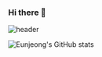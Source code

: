 ### Hi there 👋

![header](https://capsule-render.vercel.app/api?type=waving&color=0:C9D6FF,100:E2E2E2&height=200&section=header&text=GiJung's%20GitHub&desc=BackEnd%20Development%20Log&fontSize=60&fontAlignY=25&descAlign=62&descAlignY=48)

![Eunjeong's GitHub stats](https://github-readme-stats.vercel.app/api?username=GiJungPark&show_icons=true)

<!--
**GiJungPark/GiJungPark** is a ✨ _special_ ✨ repository because its `README.md` (this file) appears on your GitHub profile.

Here are some ideas to get you started:



- 🔭 I’m currently working on ...
- 🌱 I’m currently learning ...
- 👯 I’m looking to collaborate on ...
- 🤔 I’m looking for help with ...
- 💬 Ask me about ...
- 📫 How to reach me: ...
- 😄 Pronouns: ...
- ⚡ Fun fact: ...
-->
